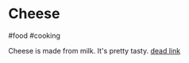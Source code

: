# Cheese

#food #cooking

Cheese is made from milk. It's pretty tasty.
[dead link](this/doesnt/exist.md)
